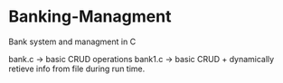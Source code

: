 # Banking-Managment
Bank system and managment in C

bank.c -> basic CRUD operations	
bank1.c -> basic CRUD + dynamically retieve info from file during run time.
